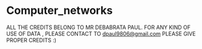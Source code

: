 # Computer_networks
ALL THE CREDITS BELONG TO MR DEBABRATA PAUL.
FOR ANY KIND OF USE OF DATA , PLEASE CONTACT TO dpaul9806@gmail.com
PLEASE GIVE PROPER CREDITS :)
